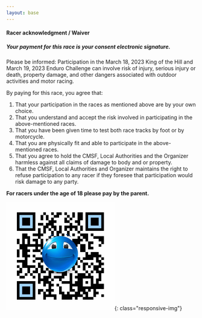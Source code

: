 ```yaml
---
layout: base
---
```


#### Racer acknowledgment / Waiver
##### Your payment for this race is your consent electronic signature.

Please be informed: Participation in the March 18, 2023 King of the Hill and
March 19, 2023 Enduro Challenge can involve risk of injury, serious injury or
death, property damage, and other dangers associated with outdoor activities and motor racing.

By paying for this race, you agree that:

1. That your participation in the races as mentioned above are by your own choice.
2. That you understand and accept the risk involved in participating in the above-mentioned races.
3. That you have been given time to test both race tracks by foot or by motorcycle.
4. That you are physically fit and able to participate in the above-mentioned races.
5. That you agree to hold the CMSF, Local Authorities and the Organizer harmless against all claims of damage to body and or property.
6. That the CMSF, Local Authorities and Organizer maintains the right to refuse participation to any racer if they foresee that participation would risk damage to any party.

**For racers under the age of 18 please pay by the parent.**

![](assets/img/QR-code.gif){: class="responsive-img"}
